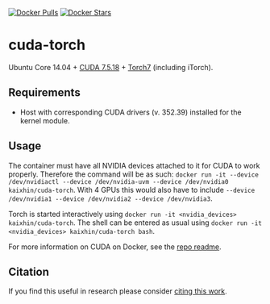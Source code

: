 [![Docker Pulls](https://img.shields.io/docker/pulls/kaixhin/cuda-torch.svg)](https://hub.docker.com/r/kaixhin/cuda-torch/)
[![Docker Stars](https://img.shields.io/docker/stars/kaixhin/cuda-torch.svg)](https://hub.docker.com/r/kaixhin/cuda-torch/)

cuda-torch
==========
Ubuntu Core 14.04 + [CUDA 7.5.18](http://www.nvidia.com/object/cuda_home_new.html) + [Torch7](http://torch.ch/) (including iTorch).

Requirements
------------

- Host with corresponding CUDA drivers (v. 352.39) installed for the kernel module.

Usage
-----
The container must have all NVIDIA devices attached to it for CUDA to work properly.
Therefore the command will be as such: `docker run -it --device /dev/nvidiactl --device /dev/nvidia-uvm --device /dev/nvidia0 kaixhin/cuda-torch`.
With 4 GPUs this would also have to include `--device /dev/nvidia1 --device /dev/nvidia2 --device /dev/nvidia3`.

Torch is started interactively using `docker run -it <nvidia_devices> kaixhin/cuda-torch`.
The shell can be entered as usual using `docker run -it <nvidia_devices> kaixhin/cuda-torch bash`.

For more information on CUDA on Docker, see the [repo readme](https://github.com/Kaixhin/dockerfiles#cuda).

Citation
--------
If you find this useful in research please consider [citing this work](https://github.com/Kaixhin/dockerfiles/blob/master/CITATION.md).
